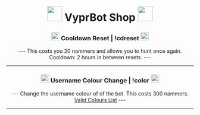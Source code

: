 <h1 align="center"><img src="https://emojipedia-us.s3.dualstack.us-west-1.amazonaws.com/thumbs/120/facebook/304/convenience-store_1f3ea.png" width="40" height="40"> VyprBot Shop <img src="https://emojipedia-us.s3.dualstack.us-west-1.amazonaws.com/thumbs/120/whatsapp/314/shopping-bags_1f6cd-fe0f.png" width="40" height="40"> </h1>

<h3 align="center"><img src="https://emojipedia-us.s3.amazonaws.com/source/skype/289/repeat-button_1f501.png" width="22" height="22"> Cooldown Reset | !cdreset <img src="https://emojipedia-us.s3.amazonaws.com/source/skype/289/repeat-button_1f501.png" width="22" height="22"></h3>

<p align="center">--- This costs you 20 nammers and allows you to hunt once again. Cooldown: 2 hours in between resets. ---</p>

---

<h3 align="center"> <img src="https://emojipedia-us.s3.dualstack.us-west-1.amazonaws.com/thumbs/120/apple/285/artist-palette_1f3a8.png" width="22" height="22"> Username Colour Change | !color <img src="https://emojipedia-us.s3.dualstack.us-west-1.amazonaws.com/thumbs/120/google/313/paintbrush_1f58c-fe0f.png" width="22" height="22"></h3>

<p align="center">--- Change the username colour of of the bot. This costs 300 nammers. <a href="https://i.darkvypr.com/colours.png">Valid Colours List</a> ---</p> 

---
